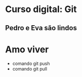 # Curso digital: Git

## Pedro e Eva são lindos

# Amo viver

* comando git push
* comando git pull
